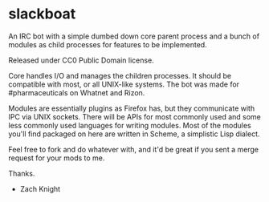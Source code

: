 slackboat
=========

An IRC bot with a simple dumbed down core parent process and a bunch of modules as child processes for features to be implemented.

Released under CC0 Public Domain license.

Core handles I/O and manages the children processes.
It should be compatible with most, or all UNIX-like systems.
The bot was made for #pharmaceuticals on Whatnet and Rizon.

Modules are essentially plugins as Firefox has, but they communicate with IPC via UNIX sockets.
There will be APIs for most commonly used and some less commonly used languages for writing modules.
Most of the modules you'll find packaged on here are written in Scheme, a simplistic Lisp dialect.

Feel free to fork and do whatever with, and it'd be great if you sent a merge request for your mods to me.

Thanks.

 - Zach Knight
